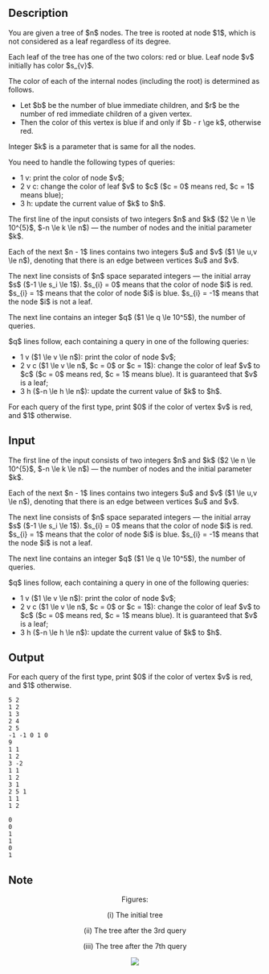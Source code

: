 ## Description

<div><p>You are given a tree of $n$ nodes. The tree is rooted at node $1$, which is not considered as a leaf regardless of its degree.</p><p>Each leaf of the tree has one of the two colors: <span class="tex-font-style-it">red</span> or <span class="tex-font-style-it">blue</span>. Leaf node $v$ initially has color $s_{v}$.</p><p>The color of each of the internal nodes (including the root) is determined as follows. </p><ul> <li> Let $b$ be the number of <span class="tex-font-style-it">blue</span> immediate children, and $r$ be the number of <span class="tex-font-style-it">red</span> immediate children of a given vertex. </li><li> Then the color of this vertex is <span class="tex-font-style-it">blue</span> if and only if $b - r \ge k$, otherwise <span class="tex-font-style-it">red</span>. </li></ul><p>Integer $k$ is a parameter that is same for all the nodes.</p><p>You need to handle the following types of queries: </p><ul> <li> <span class="tex-font-style-tt">1 v</span>: print the color of node $v$; </li><li> <span class="tex-font-style-tt">2 v c</span>: change the color of leaf $v$ to $c$ ($c = 0$ means red, $c = 1$ means blue); </li><li> <span class="tex-font-style-tt">3 h</span>: update the current value of $k$ to $h$. </li></ul></div><div class="input-specification"><p>The first line of the input consists of two integers $n$ and $k$ ($2 \le n \le 10^{5}$, $-n \le k \le n$)&nbsp;— the number of nodes and the initial parameter $k$.</p><p>Each of the next $n - 1$ lines contains two integers $u$ and $v$ ($1 \le u,v \le n$), denoting that there is an edge between vertices $u$ and $v$.</p><p>The next line consists of $n$ space separated integers&nbsp;— the initial array $s$ ($-1 \le s_i \le 1$). $s_{i} = 0$ means that the color of node $i$ is red. $s_{i} = 1$ means that the color of node $i$ is blue. $s_{i} = -1$ means that the node $i$ is not a leaf.</p><p>The next line contains an integer $q$ ($1 \le q \le 10^5$), the number of queries.</p><p>$q$ lines follow, each containing a query in one of the following queries: </p><ul> <li> <span class="tex-font-style-tt">1 v</span> ($1 \le v \le n$): print the color of node $v$; </li><li> <span class="tex-font-style-tt">2 v c</span> ($1 \le v \le n$, $c = 0$ or $c = 1$): change the color of leaf $v$ to $c$ ($c = 0$ means red, $c = 1$ means blue). It is guaranteed that $v$ is a leaf; </li><li> <span class="tex-font-style-tt">3 h</span> ($-n \le h \le n$): update the current value of $k$ to $h$. </li></ul></div><div class="output-specification"><p>For each query of the first type, print $0$ if the color of vertex $v$ is red, and $1$ otherwise.</p></div>

## Input

<p>The first line of the input consists of two integers $n$ and $k$ ($2 \le n \le 10^{5}$, $-n \le k \le n$)&nbsp;— the number of nodes and the initial parameter $k$.</p><p>Each of the next $n - 1$ lines contains two integers $u$ and $v$ ($1 \le u,v \le n$), denoting that there is an edge between vertices $u$ and $v$.</p><p>The next line consists of $n$ space separated integers&nbsp;— the initial array $s$ ($-1 \le s_i \le 1$). $s_{i} = 0$ means that the color of node $i$ is red. $s_{i} = 1$ means that the color of node $i$ is blue. $s_{i} = -1$ means that the node $i$ is not a leaf.</p><p>The next line contains an integer $q$ ($1 \le q \le 10^5$), the number of queries.</p><p>$q$ lines follow, each containing a query in one of the following queries: </p><ul> <li> <span class="tex-font-style-tt">1 v</span> ($1 \le v \le n$): print the color of node $v$; </li><li> <span class="tex-font-style-tt">2 v c</span> ($1 \le v \le n$, $c = 0$ or $c = 1$): change the color of leaf $v$ to $c$ ($c = 0$ means red, $c = 1$ means blue). It is guaranteed that $v$ is a leaf; </li><li> <span class="tex-font-style-tt">3 h</span> ($-n \le h \le n$): update the current value of $k$ to $h$. </li></ul>

## Output

<p>For each query of the first type, print $0$ if the color of vertex $v$ is red, and $1$ otherwise.</p>





```input1
5 2
1 2
1 3
2 4
2 5
-1 -1 0 1 0
9
1 1
1 2
3 -2
1 1
1 2
3 1
2 5 1
1 1
1 2
```




```output1
0
0
1
1
0
1
```



## Note

<center> <span class="tex-font-size-small"><span class="tex-font-style-bf">Figures:</span><p>(i) The initial tree </p><p>(ii) The tree after the 3rd query </p><p>(iii) The tree after the 7th query </p><p>  </p></span> <img class="tex-graphics" src="file://i2i8qgol.png" style="max-width: 100.0%;max-height: 100.0%;"> </center>
